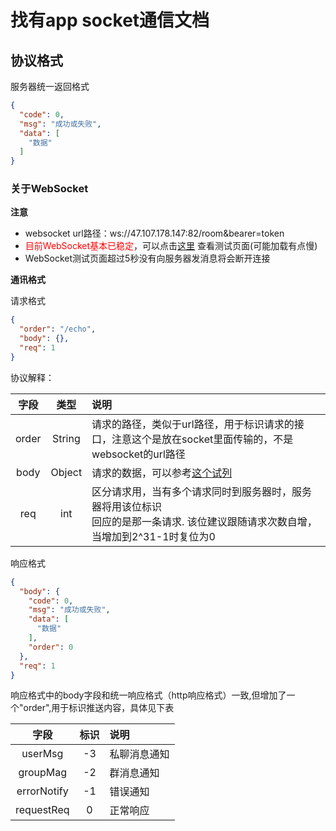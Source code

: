 # 找有app socket通信文档

## 协议格式

服务器统一返回格式

```json
{
  "code": 0,
  "msg": "成功或失败",
  "data": [
    "数据"
  ]
}
```

### 关于WebSocket

**注意**

- websocket url路径：ws://47.107.178.147:82/room&bearer=token
- <a style="color:red;"> 目前WebSocket基本已稳定</a>，可以点击[这里](http://47.107.178.147:82/index.html) 查看测试页面(可能加载有点慢)
- WebSocket测试页面超过5秒没有向服务器发消息将会断开连接

**通讯格式**

请求格式

```json
{
  "order": "/echo",
  "body": {},
  "req": 1
}
```

协议解释：

| 字段    | 类型    | 说明    |
| :---: | :----:    | :---- |   
| order | String    | 请求的路径，类似于url路径，用于标识请求的接口，注意这个是放在socket里面传输的，不是websocket的url路径 |
| body  | Object    | 请求的数据，可以参考[这个试列](http://47.107.178.147/fcdoc/#api-Socket-echo) |
| req   | int       | 区分请求用，当有多个请求同时到服务器时，服务器将用该位标识<br> 回应的是那一条请求. 该位建议跟随请求次数自增，当增加到2^31-1时复位为0 |

响应格式

```json
{
  "body": {
    "code": 0,
    "msg": "成功或失败",
    "data": [
      "数据"
    ],
    "order": 0
  },
  "req": 1
}
```

响应格式中的body字段和统一响应格式（http响应格式）一致,但增加了一个"order",用于标识推送内容，具体见下表

| 字段    | 标识    | 说明    |
| :---: | :----:    | :---- | 
| userMsg   | -3    | 私聊消息通知
| groupMag  | -2    | 群消息通知
| errorNotify | -1  | 错误通知
| requestReq | 0    | 正常响应

